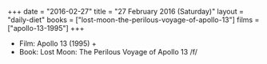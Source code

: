 +++
date = "2016-02-27"
title = "27 February 2016 (Saturday)"
layout = "daily-diet"
books = ["lost-moon-the-perilous-voyage-of-apollo-13"]
films = ["apollo-13-1995"]
+++


* Film: Apollo 13 (1995) +
* Book: Lost Moon: The Perilous Voyage of Apollo 13 /f/